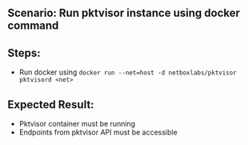 ## Scenario: Run pktvisor instance using docker command 
## Steps: 
 - Run docker using `docker run --net=host -d netboxlabs/pktvisor pktvisord <net>`
 

## Expected Result:
 - Pktvisor container must be running
 - Endpoints from pktvisor API must be accessible
 
